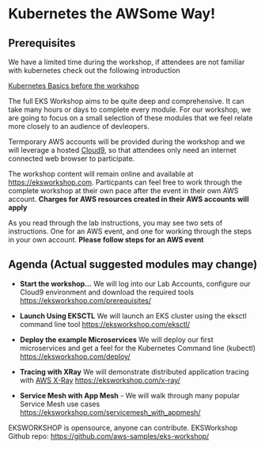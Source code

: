 # Kubernetes the AWSome Way!

## Prerequisites

We have a limited time during the workshop, if attendees are not familiar with kubernetes check out the following introduction

[Kubernetes Basics before the workshop](https://eksworkshop.com/introduction/basics/)

 
The full EKS Workshop aims to be quite deep and comprehensive. It can take many hours or days to complete every module. For our workshop, we are going to focus on a small selection of these modules that we feel relate more closely to an audience of devleopers.

Termporary AWS accounts will be provided during the workshop and we will leverage a hosted [Cloud9](https://aws.amazon.com/cloud9/), so that attendees only need an internet connected web browser to participate. 

The workshop content will remain online and available at https://eksworkshop.com. Particpants can feel free to work through the complete workshop at their own pace after the event in their own AWS account. **Charges for AWS resources created in their AWS accounts will apply**

As you read through the lab instructions, you may see two sets of instructions. One for an AWS event, and one for working through the steps in your own account. **Please follow steps for an AWS event**

## Agenda (Actual suggested modules may change)

* **Start the workshop…** We will log into our Lab Accounts, configure our Cloud9 environment and download the required tools
https://eksworkshop.com/prerequisites/

* **Launch Using EKSCTL** We will launch an EKS cluster using the eksctl command line tool
https://eksworkshop.com/eksctl/
 

* **Deploy the example Microservices** We will deploy our first microservices and get a feel for the Kubernetes Command line (kubectl)
https://eksworkshop.com/deploy/
 
* **Tracing with XRay** We will demonstrate distributed application tracing with [AWS X-Ray](https://aws.amazon.com/xray/)
https://eksworkshop.com/x-ray/

* **Service Mesh with App Mesh** - We will walk through many popular Service Mesh use cases
https://eksworkshop.com/servicemesh_with_appmesh/
 

EKSWORKSHOP is opensource, anyone can contribute.
EKSWorkshop Github repo: https://github.com/aws-samples/eks-workshop/
